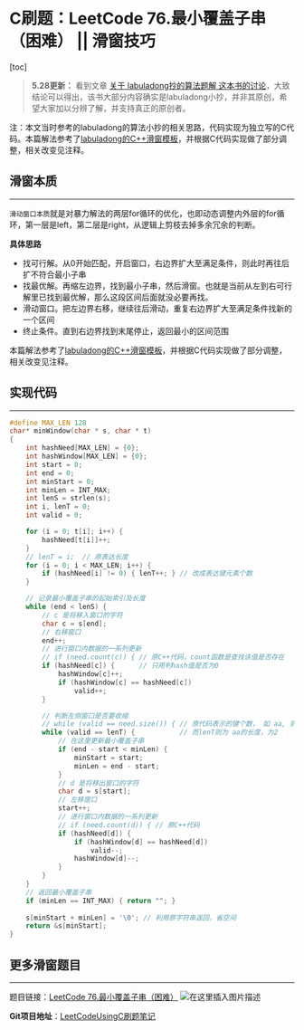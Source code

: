 # C刷题：LeetCode 76.最小覆盖子串（困难） || 滑窗技巧
[toc]

> **5.28更新：**
> 看到文章 [关于 labuladong抄的算法题解 这本书的讨论](https://leetcode-cn.com/circle/discuss/MKwnEl/)，大致结论可以得出，该书大部分内容确实是labuladong小抄，并非其原创，希望大家加以分辨了解，并支持真正的原创者。

注：本文当时参考的labuladong的算法小抄的相关思路，代码实现为独立写的C代码。本篇解法参考了[labuladong的C++滑窗模板](https://labuladong.gitbook.io/algo/di-yi-zhang-shou-ba-shou-shua-shu-ju-jie-gou/shou-ba-shou-shua-shu-zu-ti-mu/hua-dong-chuang-kou-ji-qiao-jin-jie)，并根据C代码实现做了部分调整，相关改变见注释。


## 滑窗本质
-----

`滑动窗口本质`就是对暴力解法的两层for循环的优化，也即动态调整内外层的for循环，第一层是left，第二层是right，从逻辑上剪枝去掉多余冗余的判断。

**具体思路**
- 找可行解。从0开始匹配，开启窗口，右边界扩大至满足条件，则此时再往后扩不符合最小子串
- 找最优解。再缩左边界，找到最小子串，然后滑窗。也就是当前从左到右可行解里已找到最优解，那么这段区间后面就没必要再找。
- 滑动窗口。把左边界右移，继续往后滑动，重复右边界扩大至满足条件找新的一个区间
- 终止条件。直到右边界找到末尾停止，返回最小的区间范围

本篇解法参考了[labuladong的C++滑窗模板](https://labuladong.gitbook.io/algo/di-yi-zhang-shou-ba-shou-shua-shu-ju-jie-gou/shou-ba-shou-shua-shu-zu-ti-mu/hua-dong-chuang-kou-ji-qiao-jin-jie)，并根据C代码实现做了部分调整，相关改变见注释。

## 实现代码
----
```c
#define MAX_LEN 128
char* minWindow(char * s, char * t)
{
    int hashNeed[MAX_LEN] = {0};
    int hashWindow[MAX_LEN] = {0};
    int start = 0;
    int end = 0;
    int minStart = 0;
    int minLen = INT_MAX;
    int lenS = strlen(s);
    int i, lenT = 0;
    int valid = 0;

    for (i = 0; t[i]; i++) {
        hashNeed[t[i]]++;
    }
    // lenT = i;  // 原表达长度
    for (i = 0; i < MAX_LEN; i++) {
        if (hashNeed[i] != 0) { lenT++; } // 改成表达键元素个数
    }

    // 记录最小覆盖子串的起始索引及长度
    while (end < lenS) {
        // c 是将移入窗口的字符
        char c = s[end];
        // 右移窗口
        end++;
        // 进行窗口内数据的一系列更新
        // if (need.count(c)) { // 原C++代码，count函数是查找该值是否存在
        if (hashNeed[c]) { 		// 只用判hash值是否为0
            hashWindow[c]++;
            if (hashWindow[c] == hashNeed[c])
                valid++;
        }

        // 判断左侧窗口是否要收缩
        // while (valid == need.size()) { // 原代码表示的键个数， 如 aa, 则键只有1个，值为2
        while (valid == lenT) {           // 而lenT则为 aa的长度，为2
            // 在这里更新最小覆盖子串
            if (end - start < minLen) {
                minStart = start;
                minLen = end - start;
            }
            // d 是将移出窗口的字符
            char d = s[start];
            // 左移窗口
            start++;
            // 进行窗口内数据的一系列更新
            // if (need.count(d)) { // 原C++代码
            if (hashNeed[d]) {
                if (hashWindow[d] == hashNeed[d])
                    valid--;
                hashWindow[d]--;
            }
        }
    }
    // 返回最小覆盖子串
    if (minLen == INT_MAX) { return ""; }
    
    s[minStart + minLen] = '\0'; // 利用原字符串返回，省空间
    return &s[minStart];
}
```

## 更多滑窗题目
-----

题目链接：[LeetCode 76.最小覆盖子串（困难）](https://leetcode-cn.com/problems/minimum-window-substring/)
![在这里插入图片描述](https://img-blog.csdnimg.cn/20210426071745157.png?x-oss-process=image/watermark,type_ZmFuZ3poZW5naGVpdGk,shadow_10,text_aHR0cHM6Ly9ibG9nLmNzZG4ubmV0L3FxXzE3MjU2Njg5,size_16,color_FFFFFF,t_70)

**Git项目地址**：[LeetCodeUsingC刷题笔记](https://github.com/ioMayday/leetcode_sol)